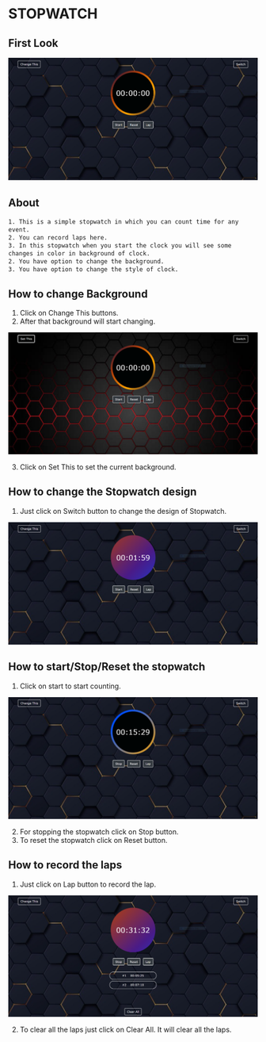 # STOPWATCH
## First Look
![First Loook](./images/InitialPhoto.PNG)

## About
```
1. This is a simple stopwatch in which you can count time for any event.
2. You can record laps here.
3. In this stopwatch when you start the clock you will see some changes in color in background of clock.
2. You have option to change the background.
3. You have option to change the style of clock.
```
## How to change Background
1. Click on Change This buttons.
2. After that background will start changing.

![BackGround Changes](./images/backgroundChanges.PNG)

3. Click on Set This to set the current background.

## How to change the Stopwatch design
1. Just click on Switch button to change the design of Stopwatch.

![Switch Clock](./images/switchclock.PNG)

## How to start/Stop/Reset the stopwatch
1. Click on start to start counting.

![Start Clock](./images/start.PNG)

2. For stopping the stopwatch click on Stop button.
3. To reset the stopwatch click on Reset button.

## How to record the laps
1. Just click on Lap button to record the lap.

![Record Laps](./images/laps.PNG)

2. To clear all the laps just click on Clear All. It will clear all the laps.
